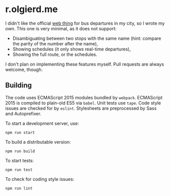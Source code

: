 # r.olgierd.me

I didn't like the official [web thing](http://einfo.erzeszow.pl/) for bus
departures in my city, so I wrote my own. This one is very minimal, as it does
not support:

-   Disambiguating between two stops with the same name (hint: compare the
    parity of the number after the name),
-   Showing schedules (it only shows real-time departures),
-   Showing the full route, or the schedules.

I don't plan on implementing these features myself. Pull requests are always
welcome, though.

## Building

The code uses ECMAScript 2015 modules bundled by `webpack`. ECMAScript 2015 is
compiled to plain-old ES5 via `babel`. Unit tests use `tape`. Code style issues
are checked for by `eslint`. Stylesheets are preprocessed by Sass and
Autoprefixer.

To start a development server, use:

```
npm run start
```

To build a distributable version:

```
npm run build
```

To start tests:

```
npm run test
```

To check for coding style issues:

```
npm run lint
```
